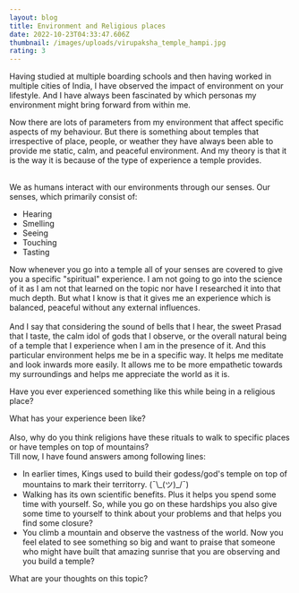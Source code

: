 ```yaml
---
layout: blog
title: Environment and Religious places
date: 2022-10-23T04:33:47.606Z
thumbnail: /images/uploads/virupaksha_temple_hampi.jpg
rating: 3
---
```

Having studied at multiple boarding schools and then having worked in multiple cities of India, I have observed the impact of environment on your lifestyle. And I have always been fascinated by which personas my environment might bring forward from within me.



Now there are lots of parameters from my environment that affect specific aspects of my behaviour. But there is something about temples that irrespective of place, people, or weather they have always been able to provide me static, calm, and peaceful environment. And my theory is that it is the way it is because of the type of experience a temple provides.

\
We as humans interact with our environments through our senses. Our senses, which primarily consist of:

* Hearing 
* Smelling
* Seeing
* Touching
* Tasting



Now whenever you go into a temple all of your senses are covered to give you a specific "spiritual" experience. I am not going to go into the science of it as I am not that learned on the topic nor have I researched it into that much depth. But what I know is that it gives me an experience which is balanced, peaceful without any external influences. \
\
And I say that considering the sound of bells that I hear, the sweet Prasad that I taste, the calm idol of gods that I observe, or the overall natural being of a temple that I experience when I am in the presence of it. And this particular environment helps me be in a specific way. It helps me meditate and look inwards more easily. It allows me to be more empathetic towards my surroundings and helps me appreciate the world as it is.

Have you ever experienced something like this while being in a religious place?



What has your experience been like?\
\
Also, why do you think religions have these rituals to walk to specific places or have temples on top of mountains?\
Till now, I have found answers among following lines:

* In earlier times, Kings used to build their godess/god's temple on top of mountains to mark their territorry. (¯\\_(ツ)\_/¯)
* Walking has its own scientific benefits. Plus it helps you spend some time with yourself. So, while you go on these hardships you also give some time to yourself to think about your problems and that helps you find some closure?
* You climb a mountain and observe the vastness of the world. Now you feel elated to see something so big and want to praise that someone who might have built that amazing sunrise that you are observing and you build a temple?



What are your thoughts on this topic?